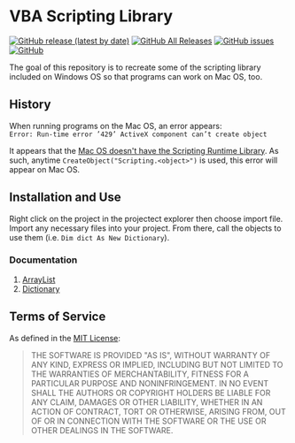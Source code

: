 # VBA Scripting Library
[![GitHub release (latest by date)](https://img.shields.io/github/v/release/TheEric960/VBA-Scripting-Library)](https://github.com/TheEric960/VBA-Scripting-Library/releases)
[![GitHub All Releases](https://img.shields.io/github/downloads/TheEric960/VBA-Scripting-Library/total)](https://github.com/TheEric960/VBA-Scripting-Library/releases/latest)
[![GitHub issues](https://img.shields.io/github/issues/TheEric960/VBA-Scripting-Library)](https://github.com/TheEric960/VBA-Scripting-Library/issues)
[![GitHub](https://img.shields.io/github/license/TheEric960/VBA-Scripting-Library)](https://github.com/TheEric960/VBA-Scripting-Library/blob/master/LICENSE)

The goal of this repository is to recreate some of the scripting library included
on Windows OS so that programs can work on Mac OS, too.

## History
When running programs on the Mac OS, an error appears:<br>
`Error: Run-time error ’429’ ActiveX component can’t create object`

It appears that the 
[Mac OS doesn't have the Scripting Runtime Library](https://stackoverflow.com/questions/4670420/how-can-i-install-use-scripting-filesystemobject-in-excel-2010-for-mac). 
As such, anytime `CreateObject("Scripting.<object>")` is used, this error will appear on Mac OS.

## Installation and Use
Right click on the project in the projectect explorer then choose import file. Import any necessary files into your project. From there, call the objects to use them (i.e. `Dim dict As New Dictionary`).

### Documentation
1. [ArrayList](https://excelmacromastery.com/vba-arraylist/)
1. [Dictionary](https://excelmacromastery.com/vba-dictionary/)

## Terms of Service
As defined in the [MIT License](https://github.com/TheEric960/VBA-Scripting-Library/blob/master/LICENSE):
> THE SOFTWARE IS PROVIDED "AS IS", WITHOUT WARRANTY OF ANY KIND, EXPRESS OR
IMPLIED, INCLUDING BUT NOT LIMITED TO THE WARRANTIES OF MERCHANTABILITY,
FITNESS FOR A PARTICULAR PURPOSE AND NONINFRINGEMENT. IN NO EVENT SHALL THE
AUTHORS OR COPYRIGHT HOLDERS BE LIABLE FOR ANY CLAIM, DAMAGES OR OTHER
LIABILITY, WHETHER IN AN ACTION OF CONTRACT, TORT OR OTHERWISE, ARISING FROM,
OUT OF OR IN CONNECTION WITH THE SOFTWARE OR THE USE OR OTHER DEALINGS IN THE
SOFTWARE.
